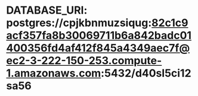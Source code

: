 # DATABASE_URI: postgres://cpjkbnmuzsiqug:82c1c9acf357fa8b30069711b6a842badc01400356fd4af412f845a4349aec7f@ec2-3-222-150-253.compute-1.amazonaws.com:5432/d40sl5ci12sa56

#
